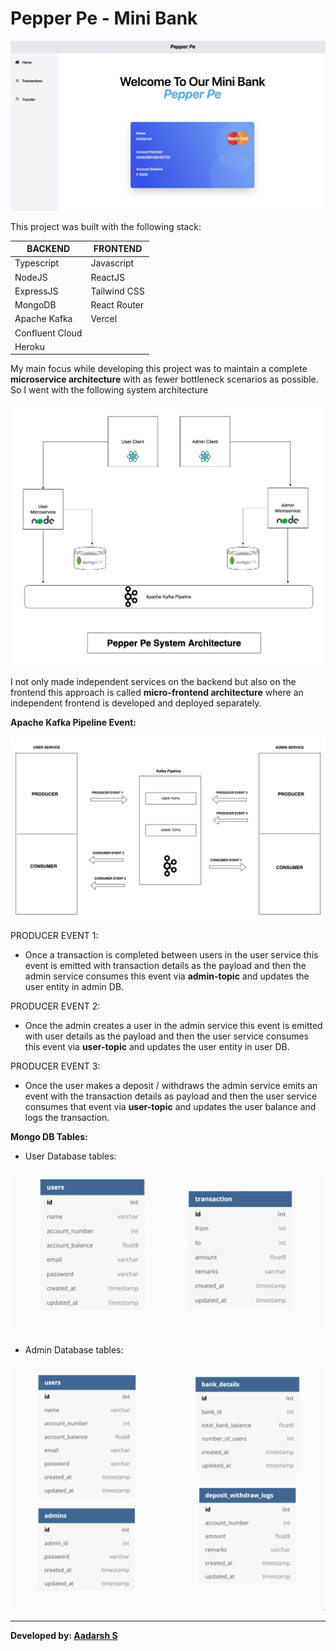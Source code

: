 # Pepper Pe - Mini Bank

![PepperPeClient](./assets/Untitled.png)

This project was built with the following stack:

| BACKEND         | FRONTEND     |
| --------------- | ------------ |
| Typescript      | Javascript   |
| NodeJS          | ReactJS      |
| ExpressJS       | Tailwind CSS |
| MongoDB         | React Router |
| Apache Kafka    | Vercel       |
| Confluent Cloud |              |
| Heroku          |              |

My main focus while developing this project was to maintain a complete **microservice architecture** with as fewer bottleneck scenarios as possible. So I went with the following system architecture

![Pepper Pe.png](./assets/Pepper_Pe.png)

I not only made independent services on the backend but also on the frontend this approach is called **micro-frontend architecture** where an independent frontend is developed and deployed separately.

**Apache Kafka Pipeline Event:**

![pepper-pe-event.png](./assets/pepper-pe-event.png)

PRODUCER EVENT 1:

- Once a transaction is completed between users in the user service this event is emitted with transaction details as the payload and then the admin service consumes this event via **admin-topic** and updates the user entity in admin DB.

PRODUCER EVENT 2:

- Once the admin creates a user in the admin service this event is emitted with user details as the payload and then the user service consumes this event via **user-topic** and updates the user entity in user DB.

PRODUCER EVENT 3:

- Once the user makes a deposit / withdraws the admin service emits an event with the transaction details as payload and then the user service consumes that event via **user-topic** and updates the user balance and logs the transaction.

**Mongo DB Tables:**

- User Database tables:

![Untitled](./assets/Untitled%201.png)

- Admin Database tables:

![Untitled](./assets/Untitled%202.png)

---

**Developed by: [Aadarsh S](http://itsaadarsh.com/)**
